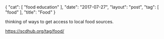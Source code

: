 {
   "cat": [
      "food education"
   ],
   "date": "2017-07-27",
   "layout": "post",
   "tag": [
      "food"
   ],
   "title": "Food"
}

thinking of ways to get access to local food sources.

https://scdhub.org/tag/food/